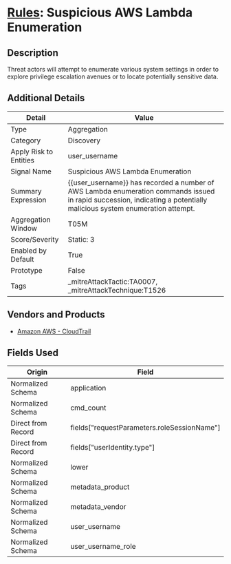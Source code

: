 # [Rules](README.md): Suspicious AWS Lambda Enumeration

## Description
Threat actors will attempt to enumerate various system settings in order to explore privilege escalation avenues or to locate potentially sensitive data.

## Additional Details
|Detail|Value|
|----|----|
|Type|Aggregation|
|Category|Discovery|
|Apply Risk to Entities|user_username|
|Signal Name|Suspicious AWS Lambda Enumeration|
|Summary Expression|{{user_username}} has recorded a number of AWS Lambda enumeration commands issued in rapid succession, indicating a potentially malicious system enumeration attempt.|
|Aggregation Window|T05M|
|Score/Severity|Static: 3|
|Enabled by Default|True|
|Prototype|False|
|Tags|_mitreAttackTactic:TA0007, _mitreAttackTechnique:T1526|
## Vendors and Products
- [Amazon AWS - CloudTrail](../products/033624b0-218e-4dcb-b93f-0f1fb1806c56.md)


## Fields Used

|Origin|Field|
|----|----|
|Normalized Schema|application|
|Normalized Schema|cmd_count|
|Direct from Record|fields["requestParameters.roleSessionName"]|
|Direct from Record|fields["userIdentity.type"]|
|Normalized Schema|lower|
|Normalized Schema|metadata_product|
|Normalized Schema|metadata_vendor|
|Normalized Schema|user_username|
|Normalized Schema|user_username_role|


